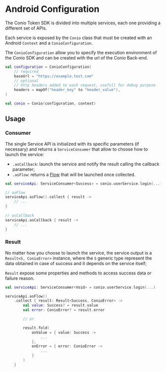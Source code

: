 # Android Configuration

The Conio Token SDK is divided into multiple services, each one providing a different set of APIs.

Each service is exposed by the `Conio` class that must be created with an Android `Context` and a `ConioConfiguration`.

The `ConioConfiguration` allow you to specify the execution environment of the Conio SDK and can be created with the url of the Conio Back-end.

```kotlin
val configuration = ConioConfiguration(
	// required
	baseUrl = "https://example.test.com"
	// optional
	// http headers added to each request, usefull for debug purpose
	headers = mapOf("header_key" to "header_value"),
)

val conio = Conio(configuration, context)
```

## Usage

### Consumer

The single Service API is initialized with its specific parameters (if necessary) and returns a `ServiceConsumer` that allow to choose how to launch the service:

- `.asCallback`: launch the service and notify the result calling the callback parameter;
- `.asFlow`: returns a [Flow](https://kotlinlang.org/api/kotlinx.coroutines/kotlinx-coroutines-core/kotlinx.coroutines.flow/-flow/) that will be launched once collected.

```kotlin
val serviceApi: ServiceConsumer<Success> = conio.userService.login(...)

// asFlow
serviceApi.asFlow().collect { result ->
	// ...
}
			
// asCallback
serviceApi.asCallback { result ->
	// ...        
}
```

### Result

No matter how you choose to launch the service, the service output is a `Result<S, ConioError>` instance, where the `S` generic type represent the data obtained in case of success and it depends on the service itself;

`Result` expose some properties and methods to access success data or failure reason.

```kotlin
val serviceApi: ServiceConsumer<Void> = conio.userService.login(...)

serviceApi.asFlow()
	.collect { result: Result<Success, ConioError> ->
		val value: Success? = result.value
		val error: ConioError? = result.error

		// or

		result.fold(
			onValue = { value: Success -> 
				... 
			},
			onError = { error: ConioError ->
				... 
			}
		)
	}
```
